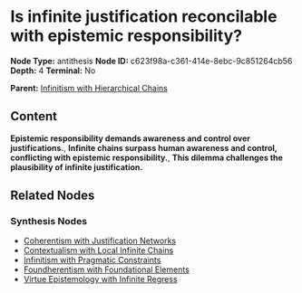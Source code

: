 # Is infinite justification reconcilable with epistemic responsibility?

**Node Type:** antithesis
**Node ID:** c623f98a-c361-414e-8ebc-9c851264cb56
**Depth:** 4
**Terminal:** No

**Parent:** [Infinitism with Hierarchical Chains](infinitism-with-hierarchical-chains-synthesis-dec508a5-c849-482a-8262-68b12e7fca75.md)

## Content

**Epistemic responsibility demands awareness and control over justifications.**, **Infinite chains surpass human awareness and control, conflicting with epistemic responsibility.**, **This dilemma challenges the plausibility of infinite justification.**

## Related Nodes

### Synthesis Nodes

- [Coherentism with Justification Networks](coherentism-with-justification-networks-synthesis-816ae604-9501-41be-a3f0-571ca14def4a.md)
- [Contextualism with Local Infinite Chains](contextualism-with-local-infinite-chains-synthesis-206f815c-da62-4adc-b309-e3e0ac8745f3.md)
- [Infinitism with Pragmatic Constraints](infinitism-with-pragmatic-constraints-synthesis-62c50dc4-b3cd-4ca4-99b1-cd513a9f2938.md)
- [Foundherentism with Foundational Elements](foundherentism-with-foundational-elements-synthesis-d540dd6a-0ea5-4182-b85d-424a549b64e9.md)
- [Virtue Epistemology with Infinite Regress](virtue-epistemology-with-infinite-regress-synthesis-6433f680-dd02-43e2-b8dc-1c4622ad2d14.md)

